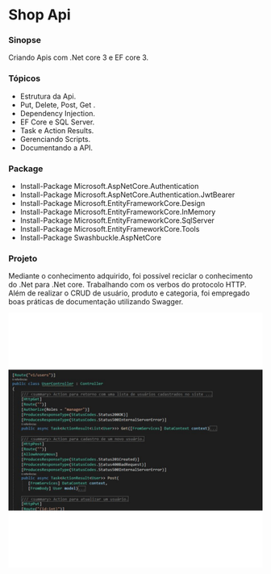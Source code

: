 # Shop Api

### Sinopse ###
<p> 
  Criando Apis com .Net core 3 e EF core 3. 
</p>

### Tópicos ###

* Estrutura da Api.
* Put, Delete, Post, Get .
* Dependency Injection.
* EF Core e SQL Server.
* Task e Action Results.
* Gerenciando Scripts.
* Documentando a API.

### Package ###

* Install-Package Microsoft.AspNetCore.Authentication
* Install-Package Microsoft.AspNetCore.Authentication.JwtBearer
* Install-Package Microsoft.EntityFrameworkCore.Design
* Install-Package Microsoft.EntityFrameworkCore.InMemory
* Install-Package Microsoft.EntityFrameworkCore.SqlServer
* Install-Package Microsoft.EntityFrameworkCore.Tools
* Install-Package Swashbuckle.AspNetCore

### Projeto ###

<p> 
Mediante o conhecimento adquirido, foi possível reciclar o conhecimento do .Net para .Net core.
Trabalhando com os verbos do protocolo HTTP. Além de realizar o CRUD de usuário, produto e categoria,
foi empregado boas práticas de documentação utilizando Swagger.
</p> 

<p align="center">
  <img src="https://github.com/Jeffconexion/App_ApisDataDriver/blob/main/webApi.gif" />
</p>
